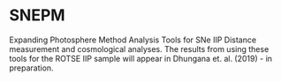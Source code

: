 # SNEPM
Expanding Photosphere Method Analysis Tools for SNe IIP Distance measurement and cosmological analyses. The results from using these tools for the ROTSE IIP sample will appear in Dhungana et. al. (2019) - in preparation.


